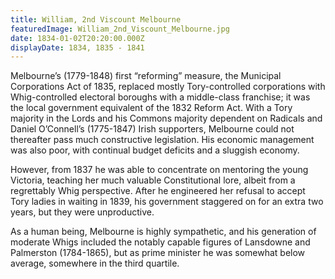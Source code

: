 ```yaml
---
title: William, 2nd Viscount Melbourne
featuredImage: William_2nd_Viscount_Melbourne.jpg
date: 1834-01-02T20:20:00.000Z
displayDate: 1834, 1835 - 1841
---
```


Melbourne’s (1779-1848) first “reforming” measure, the Municipal Corporations Act of 1835, replaced mostly Tory-controlled corporations with Whig-controlled electoral boroughs with a middle-class franchise; it was the local government equivalent of the 1832 Reform Act. With a Tory majority in the Lords and his Commons majority dependent on Radicals and Daniel O’Connell’s (1775-1847) Irish supporters, Melbourne could not thereafter pass much constructive legislation. His economic management was also poor, with continual budget deficits and a sluggish economy.

However, from 1837 he was able to concentrate on mentoring the young Victoria, teaching her much valuable Constitutional lore, albeit from a regrettably Whig perspective. After he engineered her refusal to accept Tory ladies in waiting in 1839, his government staggered on for an extra two years, but they were unproductive.

As a human being, Melbourne is highly sympathetic, and his generation of moderate Whigs included the notably capable figures of Lansdowne and Palmerston (1784-1865), but as prime minister he was somewhat below average, somewhere in the third quartile.
